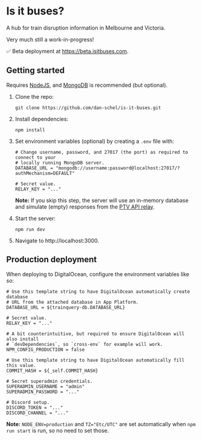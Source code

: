 # Is it buses?

A hub for train disruption information in Melbourne and Victoria.

Very much still a work-in-progress!

✅ Beta deployment at https://beta.isitbuses.com.

## Getting started

Requires [NodeJS](https://nodejs.org/en), and [MongoDB](https://www.mongodb.com/) is recommended (but optional).

1. Clone the repo:

   ```
   git clone https://github.com/dan-schel/is-it-buses.git
   ```

2. Install dependencies:

   ```
   npm install
   ```

3. Set environment variables (optional) by creating a `.env` file with:

   ```dotenv
   # Change username, password, and 27017 (the port) as required to connect to your
   # locally running MongoDB server.
   DATABASE_URL = "mongodb://username:password@localhost:27017/?authMechanism=DEFAULT"

   # Secret value.
   RELAY_KEY = "..."
   ```

   **Note:** If you skip this step, the server will use an in-memory database and simulate (empty) responses from the [PTV API relay](https://github.com/dan-schel/vic-transport-api-relay).

4. Start the server:

   ```
   npm run dev
   ```

5. Navigate to http://localhost:3000.

## Production deployment

When deploying to DigitalOcean, configure the environment variables like so:

```dotenv
# Use this template string to have DigitalOcean automatically create database
# URL from the attached database in App Platform.
DATABASE_URL = ${trainquery-db.DATABASE_URL}

# Secret value.
RELAY_KEY = "..."

# A bit counterintuitive, but required to ensure DigitalOcean will also install
# `devDependencies`, so `cross-env` for example will work.
NPM_CONFIG_PRODUCTION = false

# Use this template string to have DigitalOcean automatically fill this value.
COMMIT_HASH = ${_self.COMMIT_HASH}

# Secret superadmin credentials.
SUPERADMIN_USERNAME = "admin"
SUPERADMIN_PASSWORD = "..."

# Discord setup.
DISCORD_TOKEN = "..."
DISCORD_CHANNEL = "..."
```

**Note:** `NODE_ENV=production` and `TZ="Etc/UTC"` are set automatically when `npm run start` is run, so no need to set those.

